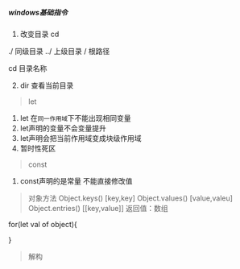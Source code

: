##### windows基础指令

1. 改变目录  cd 

./ 同级目录
../ 上级目录
/ 根路径

cd 目录名称

2. dir 查看当前目录


> let

1. let 在`同一作用域`下不能出现相同变量
2. let声明的变量不会变量提升
3. let声明会把当前作用域变成块级作用域
4. 暂时性死区

>const
1. const声明的是常量 不能直接修改值


> 对象方法
Object.keys() [key,key]
Object.values() [value,valeu]
Object.entries() [[key,value]]
返回值：数组

for(let val of object){

}


> 解构

